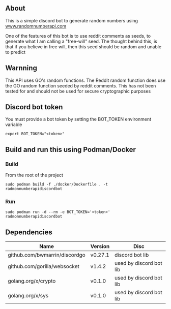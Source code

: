
## About

This is a simple discord bot to generate random numbers using www.randomnumberapi.com

One of the features of this bot is to use reddit comments as seeds, to generate what I am calling a "free-will" seed.
The thought behind this, is that if you believe in free will, then this seed should be random and unable to predict

## Warnning
This API uses GO's random functions.
The Reddit random function does use the GO random function seeded by reddit comments.
This has not been tested for and should not be used for secure cryptographic purposes

## Discord bot token

You must provide a bot token by setting the BOT_TOKEN environment variable
```
export BOT_TOKEN="<token>"
```
## Build and run this using Podman/Docker

### Build
From the root of the project
```
sudo podman build -f ./docker/Dockerfile . -t radmonnumberapidiscordbot
```

### Run
```
sudo podman run -d --rm -e BOT_TOKEN='<token>' radmonnumberapidiscordbot
```

## Dependencies

| Name | Version | Disc                    |
|------|---------|-------------------------|
|github.com/bwmarrin/discordgo| v0.27.1 | discord bot lib         |
|github.com/gorilla/websocket| v1.4.2  | used by discord bot lib |
|golang.org/x/crypto| v0.1.0  | used by discord bot lib         |
|golang.org/x/sys| v0.1.0  | used by discord bot lib         |